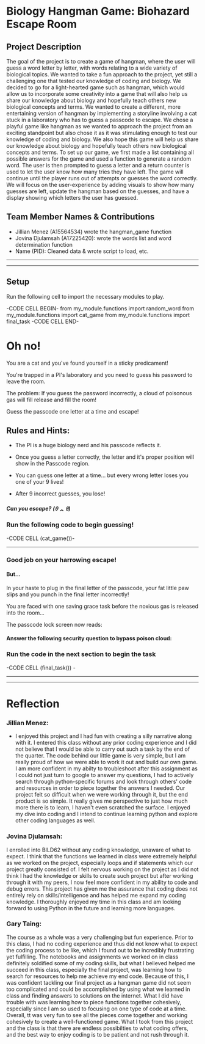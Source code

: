 # Biology Hangman Game: Biohazard Escape Room

## Project Description
The goal of the project is to create a game of hangman, where the user will guess a word letter by letter, with words relating to a wide variety of biological topics. We wanted to take a fun approach to the project, yet still a challenging one that tested our knowledge of coding and biology. We decided to go for a light-hearted game such as hangman, which would allow us to incorporate some creativity into a game that will also help us share our knowledge about biology and hopefully teach others new biological concepts and terms. We wanted to create a different, more entertaining version of hangman by implementing a storyline involving a cat stuck in a laboratory who has to guess a passcode to escape. We chose a playful game like hangman as we wanted to approach the project from an exciting standpoint but also chose it as it was stimulating enough to test our knowledge of coding and biology. We also hope this game will help us share our knowledge about biology and hopefully teach others new biological concepts and terms. To set up our game, we first made a list containing all possible answers for the game and used a function to generate a random word. The user is then prompted to guess a letter and a return counter is used to let the user know how many tries they have left. The game will continue until the player runs out of attempts or guesses the word correctly. We will focus on the user-experience by adding visuals to show how many guesses are left, update the hangman based on the guesses, and have a display showing which letters the user has guessed.

## Team Member Names & Contributions
* Jillian Menez (A15564534) wrote the hangman_game function
* Jovina Djulamsah (A17225420): wrote the words list and word determination function
* Name (PID): Cleaned data & wrote script to load, etc.

<hr>


___________________________________

## Setup 
Run the following cell to import the necessary modules to play.

-CODE CELL BEGIN-
from my_module.functions import random_word
from my_module.functions import cat_game
from my_module.functions import final_task
-CODE CELL END-

# Oh no!

You are a cat and you've found yourself in a sticky predicament! 

You're trapped in a PI's laboratory and you need to guess his password to leave the room.

The problem: If you guess the password incorrectly, a cloud of poisonous gas will fill release and fill the room!

Guess the passcode one letter at a time and escape!

## Rules and Hints:

- The PI is a huge biology nerd and his passcode reflects it.

- Once you guess a letter correctly, the letter and it's proper position will show in the Passcode region.

- You can guess one letter at a time... but every wrong letter loses you one of your 9 lives! 

- After 9 incorrect guesses, you lose!

##### Can you escape?  (ꏿ ᆺ ꏿ) 

### Run the following code to begin guessing!

-CODE CELL (cat_game())-
_______________________________________________
### Good job on your harrowing escape!

#### But...

In your haste to plug in the final letter of the passcode, your fat little paw slips and you punch in the final letter incorrectly!

You are faced with one saving grace task before the noxious gas is released into the room... 

The passcode lock screen now reads:
#### Answer the following security question to bypass poison cloud: 

### Run the code in the next section to begin the task

-CODE CELL (final_task()) -
_____________________________________________________________________

_______________________________________________________________________________

# Reflection


### Jillian Menez: 
- I enjoyed this project and I had fun with creating a silly narrative along with it. I entered this class without any prior coding experience and I did not believe that I would be able to carry out such a task by the end of the quarter. The code behind our little game is very simple, but I am really proud of how we were able to work it out and build our own game. I am more confident in my abilty to troubleshoot after this assignment as I could not just turn to google to answer my questions, I had to actively search through python-specific forums and look through others' code and resources in order to piece together the answers I needed. Our project felt so difficult when we were working through it, but the end product is so simple. It really gives me perspective to just how much more there is to learn, I haven't even scratched the surface. I enjoyed my dive into coding and I intend to continue learning python and explore other coding languages as well. 

### Jovina Djulamsah: 
I enrolled into BILD62 without any coding knowledge, unaware of what to expect. I think that the functions we learned in class were extremely helpful as we worked on the project, especially loops and if statements which our project greatly consisted of. I felt nervous working on the project as I did not think I had the knowledge or skills to create such project but after working through it with my peers, I now feel more confident in my ability to code and debug errors. This project has given me the assurance that coding does not entirely rely on skills/intelligence and has helped me expand my coding knowledge. I thoroughly enjoyed my time in this class and am looking forward to using Python in the future and learning more languages.
### Gary Taing: 
The course as a whole was a very challenging but fun experience. Prior to this class, I had no coding experience and thus did not know what to expect the coding process to be like, which I found out to be incredibly frustrating yet fulfilling. The notebooks and assignments we worked on in class definitely soldified some of my coding skills, but what I believed helped me succeed in this class, especially the final project, was learning how to search for resources to help me achieve my end code. Because of this, I was confident tackling our final project as a hangman game did not seem too complicated and could be accomplished by using what we learned in class and finding answers to solutions on the internet. What I did have trouble with was learning how to piece functions together cohesively, especially since I am so used to focusing on one type of code at a time. Overall, tt was very fun to see all the pieces come together and working cohesively to create a well-functioned game. What I took from this project and the class is that there are endless possibilties to what coding offers, and the best way to enjoy coding is to be patient and not rush through it.
